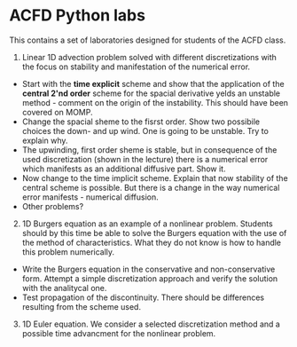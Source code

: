 # ACFD Python labs
This contains a set of laboratories designed for students of the ACFD class.

1. Linear 1D advection problem solved with different discretizations with the focus on stability and manifestation of the numerical error.
  * Start with the **time explicit** scheme and show that the application of the **central 2'nd order** scheme for the spacial derivative yelds an unstable method - comment on the origin of the instability. This should have been covered on MOMP.
  * Change the spacial sheme to the fisrst order. Show two possibile choices the down- and up wind. One is going to be unstable. Try to explain why.
  * The upwinding, first order sheme is stable, but in consequence of the used discretization (shown in the lecture) there is a numerical error which manifests as an additional diffusive part. Show it.
  * Now change to the time implicit scheme. Explain that now stability of the central scheme is possible. But there is a change in the way numerical error manifests - numerical diffusion.
  * Other problems?
2. 1D Burgers equation as an example of a nonlinear problem. Students should by this time be able to solve the Burgers equation with the use of the method of characteristics. What they do not know is how to handle this problem numerically.
  * Write the Burgers equation in the conservative and non-conservative form. Attempt a simple discretization approach and verify the solution with the analitycal one.
  * Test propagation of the discontinuity. There should be differences resulting from the scheme used.
3. 1D Euler equation. We consider a selected discretization method and a possible time advancment for the nonlinear problem.
